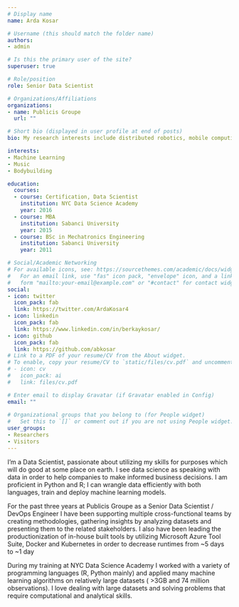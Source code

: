 ```yaml
---
# Display name
name: Arda Kosar

# Username (this should match the folder name)
authors:
- admin

# Is this the primary user of the site?
superuser: true

# Role/position
role: Senior Data Scientist

# Organizations/Affiliations
organizations:
- name: Publicis Groupe
  url: ""

# Short bio (displayed in user profile at end of posts)
bio: My research interests include distributed robotics, mobile computing and programmable matter.

interests:
- Machine Learning
- Music
- Bodybuilding

education:
  courses:
  - course: Certification, Data Scientist
    institution: NYC Data Science Academy
    year: 2016
  - course: MBA
    institution: Sabanci University
    year: 2015
  - course: BSc in Mechatronics Engineering
    institution: Sabanci University
    year: 2011

# Social/Academic Networking
# For available icons, see: https://sourcethemes.com/academic/docs/widgets/#icons
#   For an email link, use "fas" icon pack, "envelope" icon, and a link in the
#   form "mailto:your-email@example.com" or "#contact" for contact widget.
social:
- icon: twitter
  icon_pack: fab
  link: https://twitter.com/ArdaKosar4
- icon: linkedin
  icon_pack: fab
  link: https://www.linkedin.com/in/berkaykosar/
- icon: github
  icon_pack: fab
  link: https://github.com/abkosar
# Link to a PDF of your resume/CV from the About widget.
# To enable, copy your resume/CV to `static/files/cv.pdf` and uncomment the lines below.  
# - icon: cv
#   icon_pack: ai
#   link: files/cv.pdf

# Enter email to display Gravatar (if Gravatar enabled in Config)
email: ""
  
# Organizational groups that you belong to (for People widget)
#   Set this to `[]` or comment out if you are not using People widget.  
user_groups:
- Researchers
- Visitors
---
```


I’m a Data Scientist, passionate about utilizing my skills for purposes which will do good at some place on earth. I see data science as speaking with data in order to help companies to make informed business decisions. I am proficient in Python and R; I can wrangle data efficiently with both languages, train and deploy machine learning models.

For the past three years at Publicis Groupe as a Senior Data Scientist / DevOps Engineer I have been supporting multiple cross-functional teams by creating methodologies, gathering insights by analyzing datasets and presenting them to the related stakeholders. I also have been leading the productionization of in-house built tools by utilizing Microsoft Azure Tool Suite, Docker and Kubernetes in order to decrease runtimes from ~5 days to ~1 day

During my training at NYC Data Science Academy I worked with a variety of programming languages (R, Python mainly) and applied many machine learning algorithms on relatively large datasets ( >3GB and 74 million observations). I love dealing with large datasets and solving problems that require computational and analytical skills.
